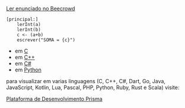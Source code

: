 [Ler enunciado no Beecrowd](https://www.beecrowd.com.br/judge/en/problems/view/1003)

``` 
[principal:]
    lerInt(a)
    lerInt(b)
    c <- (a+b)
    escrever("SOMA = {c}")
```

- em [C](https://www.prisma.dev.br/tela-demo-transpilado.html?idDemo=3&idTarget=1)
- em [C++](https://www.prisma.dev.br/tela-demo-transpilado.html?idDemo=3&idTarget=2)
- em [C#](https://www.prisma.dev.br/tela-demo-transpilado.html?idDemo=3&idTarget=3)
- em [Python](https://www.prisma.dev.br/tela-demo-transpilado.html?idDemo=3&idTarget=12)

para visualizar em varias linguagens (C, C++, C#, Dart, Go, Java, JavaScript, Kotlin, Lua, Pascal, PHP, Python, Ruby, Rust e Scala) visite:

[Plataforma de Desenvolvimento Prisma](https://www.prisma.dev.br/tela-demo.html?idDemo=3)
